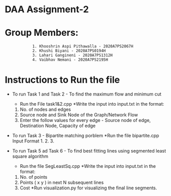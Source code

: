 # DAA Assignment-2

# Group Members: 
                1. Khooshrin Aspi Pithawalla - 2020A7PS2067H
                2. Khushi Biyani - 2020A7PS0194H
                3. Lahari Gangineni - 2020A7PS1312H
                4. Vaibhav Nemani - 2020A7PS2195H


# Instructions to Run the file
*  To run Task 1 and Task 2 - To find the maximum flow and minimum cut
   * Run the File task1&2.cpp
    *Write the input into input.txt in the format:
   1. No. of nodes and edges
   2. Source node and Sink Node of the Graph/Network Flow
   3. Enter the follow values for every edge - Source node of edge, Destination Node, Capacity of edge

* To run Task 3 - Bipartite matching porblem
   *Run the file bipartite.cpp
   Input Format
   1. 
   2. 
   3. 
 
*  To run Task 5 ad Task 6 - To find best fitting lines using segmented least square algorithm
   * Run the file SegLeastSq.cpp
    *Write the input into input.txt in the format: 
    1. No. of points
    2. Points ( x y ) in next N subsequent lines
    3. Cost 
 *Run visualization.py for visualizing the final line segments. 
